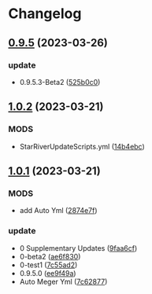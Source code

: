# Changelog

## [0.9.5](https://github.com/LingASDJ/StarRiver-EndlessJourney-RW-MODS/compare/v1.0.2...v0.9.5) (2023-03-26)


### update

* 0.9.5.3-Beta2 ([525b0c0](https://github.com/LingASDJ/StarRiver-EndlessJourney-RW-MODS/commit/525b0c04fd9a9a736e561c0191debbdbb176c46c))

## [1.0.2](https://github.com/LingASDJ/StarRiver-EndlessJourney-RW-MODS/compare/v1.0.1...v1.0.2) (2023-03-21)


### MODS

* StarRiverUpdateScripts.yml ([14b4ebc](https://github.com/LingASDJ/StarRiver-EndlessJourney-RW-MODS/commit/14b4ebc85ee51fce449b64e9045869c1f978de49))

## [1.0.1](https://github.com/LingASDJ/StarRiver-EndlessJourney-RW-MODS/compare/v1.0.0...v1.0.1) (2023-03-21)


### MODS

* add Auto Yml ([2874e7f](https://github.com/LingASDJ/StarRiver-EndlessJourney-RW-MODS/commit/2874e7f70ef1a2c870581a395c0abe159178a2e0))


### update

* 0 Supplementary Updates ([9faa6cf](https://github.com/LingASDJ/StarRiver-EndlessJourney-RW-MODS/commit/9faa6cf385c4e96bd5e3c46e85ecdc9a33277964))
* 0-beta2 ([ae6f830](https://github.com/LingASDJ/StarRiver-EndlessJourney-RW-MODS/commit/ae6f8301f1b811d5171a4d227d88e8957f1553d6))
* 0-test1 ([7c55ad2](https://github.com/LingASDJ/StarRiver-EndlessJourney-RW-MODS/commit/7c55ad2074a98c2bec187b1b05798ef3e8219fcd))
* 0.9.5.0 ([ee9f49a](https://github.com/LingASDJ/StarRiver-EndlessJourney-RW-MODS/commit/ee9f49ae011e7a57dd5f648e0cdb20b29ac7057f))
* Auto Meger Yml ([7c62877](https://github.com/LingASDJ/StarRiver-EndlessJourney-RW-MODS/commit/7c628779fe0e1e68d14f3bcb0abf084277478c45))
